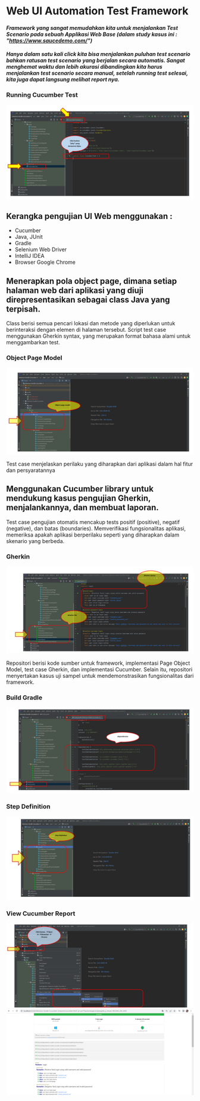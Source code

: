 # Web UI Automation Test Framework

#### _Framework yang sangat memudahkan kita untuk menjalankan Test Scenario pada sebuah Applikasi Web Base (dalam study kasus ini : "https://www.saucedemo.com/")_
#### _Hanya dalam satu kali click kita bisa menjalankan puluhan test scenario bahkan ratusan test scenario yang berjalan secara automatis. Sangat menghemat waktu dan lebih akurasi dibandingkan kita harus menjalankan test scenario secara manual, setelah running test selesai, kita juga dapat langsung melihat report nya._ 


### Running Cucumber Test
![Img 1](screenshot/runningCucumberTest.PNG)


## Kerangka pengujian UI Web menggunakan :
- Cucumber
- Java, JUnit
- Gradle
- Selenium Web Driver
- IntelliJ IDEA
- Browser Google Chrome


## Menerapkan pola object page, dimana setiap halaman web dari aplikasi yang diuji direpresentasikan sebagai class Java yang terpisah. 

Class berisi semua pencari lokasi dan metode yang diperlukan untuk berinteraksi dengan elemen di halaman tersebut. Script test case  menggunakan Gherkin syntax, yang merupakan format bahasa alami untuk menggambarkan test. 

### Object Page Model
![Img 1](screenshot/objectPageModel.PNG)


Test case menjelaskan perilaku yang diharapkan dari aplikasi dalam hal fitur dan persyaratannya

## Menggunakan Cucumber library untuk mendukung kasus pengujian Gherkin, menjalankannya, dan membuat laporan.

Test case pengujian otomatis mencakup tests positif (positive), negatif (negative), dan batas (boundaries).
Memverifikasi fungsionalitas aplikasi, memeriksa apakah aplikasi berperilaku seperti yang diharapkan dalam skenario yang berbeda. 

### Gherkin
![Img 1](screenshot/Gherkin.PNG)


Repositori berisi kode sumber untuk framework, implementasi Page Object Model, test case Gherkin, dan implementasi Cucumber.
Selain itu, repositori menyertakan kasus uji sampel untuk mendemonstrasikan fungsionalitas dari framework.

### Build Gradle
![Img 1](screenshot/buildGradle.PNG)


### Step Definition
![Img 1](screenshot/stepDefinition.PNG)

### View Cucumber Report
![Img 1](screenshot/viewReportCucumber.PNG)
![Img 1](screenshot/Result_Report.PNG)


